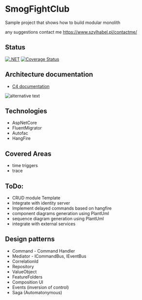 # SmogFightClub
Sample project that shows how to build modular monolith

any suggestions contact me https://www.szylhabel.pl/contactme/

## Status
[![.NET](https://github.com/mr0zek/SmogFightClub/actions/workflows/dotnet.yml/badge.svg)](https://github.com/mr0zek/SmogFightClub/actions/workflows/dotnet.yml)
[![Coverage Status](https://coveralls.io/repos/github/mr0zek/SmogFightClub/badge.svg?branch=master)](https://coveralls.io/github/mr0zek/SmogFightClub?branch=master)

## Architecture documentation
- [C4 documentation](https://github.com/mr0zek/SmogFightClub/blob/master/c4.md)

![alternative text](http://www.plantuml.com/plantuml/proxy?cache=no&src=https://raw.githubusercontent.com/mr0zek/SmogFightClub/master/docs/ArchitectureDocumentation/ComponentDiagram.puml)

## Technologies
- AspNetCore 
- FluentMigrator 
- Autofac
- HangFire

## Covered Areas
- time triggers
- trace

## ToDo:
- CRUD module Template
- Integrate with identity server
- Implement delayed commands based on hangfire
- component diagrams generation using PlantUml
- sequence diagram generation using PlantUml
- integrate with external services
  
## Design patterns
- Command - Command Handler
- Mediator - ICommandBus, IEventBus
- CorrelationId
- Repository
- ValueObject
- FeatureFolders
- Composition UI
- Events (inversion of control)
- Saga (Automatonymous)
